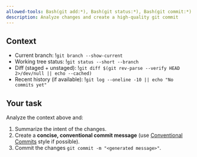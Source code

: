 ```yaml
---
allowed-tools: Bash(git add:*), Bash(git status:*), Bash(git commit:*)
description: Analyze changes and create a high-quality git commit
---
```


## Context

- Current branch: !`git branch --show-current`
- Working tree status: !`git status --short --branch`
- Diff (staged + unstaged): !`git diff $(git rev-parse --verify HEAD 2>/dev/null || echo --cached)`
- Recent history (if available): !`git log --oneline -10 || echo "No commits yet"`

## Your task

Analyze the context above and:

1. Summarize the intent of the changes.
2. Create a **concise, conventional commit message** (use [Conventional Commits](https://www.conventionalcommits.org) style if possible).
3. Commit the changes `git commit -m "<generated message>"`.
